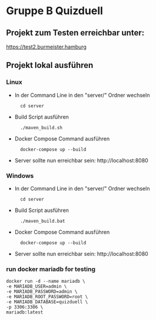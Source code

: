 # Gruppe B Quizduell

## Projekt zum Testen erreichbar unter:

https://test2.burmeister.hamburg

## Projekt lokal ausführen

### Linux

- In der Command Line in den "server/" Ordner wechseln

        cd server

- Build Script ausführen

        ./maven_build.sh

- Docker Compose Command ausführen

        docker-compose up --build

- Server sollte nun erreichbar sein: http://localhost:8080

### Windows

- In der Command Line in den "server/" Ordner wechseln

        cd server

- Build Script ausführen

        ./maven_build.bat

- Docker Compose Command ausführen

        docker-compose up --build

- Server sollte nun erreichbar sein: http://localhost:8080

### run docker mariadb for testing

    docker run -d --name mariadb \
    -e MARIADB_USER=admin \
    -e MARIADB_PASSWORD=admin \
    -e MARIADB_ROOT_PASSWORD=root \
    -e MARIADB_DATABASE=quizduell \
    -p 3306:3306 \
    mariadb:latest
